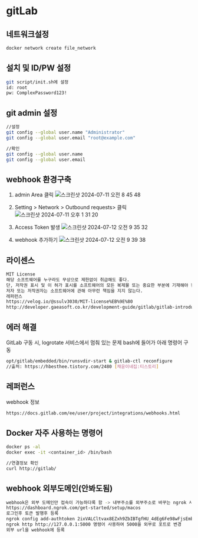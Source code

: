 # gitLab


## 네트워크설정
```bash
docker network create file_network
```

## 설치 및 ID/PW 설정
```bash
git script/init.sh에 설정 
id: root
pw: ComplexPassword123! 
```


## git admin 설정
```bash
//설정
git config --global user.name "Administrator"
git config --global user.email "root@example.com"

//확인
git config --global user.name
git config --global user.email
```

## webhook 환경구축
1. admin Area 클릭
![스크린샷 2024-07-11 오전 8 45 48](https://github.com/grandff/llm-code-teacher/assets/29056140/243a5a64-be41-4566-ba7c-c1b2bff6354e)

2. Setting > Network > Outbound requests> 클릭
![스크린샷 2024-07-11 오후 1 31 20](https://github.com/grandff/llm-code-teacher/assets/29056140/99c757ff-2f38-4c2d-a9cf-689636bc94e1)

3. Access Token 발생 
![스크린샷 2024-07-12 오전 9 35 32](https://github.com/user-attachments/assets/9befb8ac-fb6f-4676-955b-aaf7faa66b3f)

4. webhook 추가하기
![스크린샷 2024-07-12 오전 9 39 38](https://github.com/user-attachments/assets/aef7ea8e-9e17-4bc9-949b-08187f4c727a)


## 라이센스
```bash
MIT License
해당 소프트웨어를 누구라도 무상으로 제한없이 취급해도 좋다.
단, 저작권 표시 및 이 허가 표시를 소프트웨어의 모든 복제물 또는 중요한 부분에 기재해야 한다.
저자 또는 저작권자는 소프트웨어에 관해 아무런 책임을 지지 않는다.
레퍼런스
https://velog.io/@ssulv3030/MIT-license%EB%9E%80
http://developer.gaeasoft.co.kr/development-guide/gitlab/gitlab-introduce/
```



## 에러 해결
GitLab 구동 시, logrotate 서비스에서 멈춰 있는 문제 bash에 들어가 아래 명령어 구동
```bash
opt/gitlab/embedded/bin/runsvdir-start & gitlab-ctl reconfigure
//출처: https://hbesthee.tistory.com/2480 [채윤이네집:티스토리]
```

## 레퍼런스
webhook 정보
```bash
https://docs.gitlab.com/ee/user/project/integrations/webhooks.html
```

## Docker 자주 사용하는 명령어 
```bash
docker ps -al
docker exec -it <container_id> /bin/bash

//연결정보 확인
curl http://gitlab/
```



## webhook 외부도메인(안봐도됨)
```bash
webhook은 외부 도메인만 접속이 가능하다록 함 -> 내부주소를 외부주소로 바꾸는 ngrok 사용
https://dashboard.ngrok.com/get-started/setup/macos
로그인후 토큰 발행후 등록
ngrok config add-authtoken 2ixVALCltvax8EZxh9ZbIBTgfHU_4dEg6Fe98wFjsEmbv2tPu
ngrok http http://127.0.0.1:5000 명령어 사용하여 5000을 외부로 포트로 변경 
외부 url을 webhook에 등록
```



